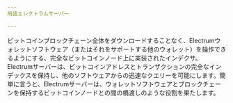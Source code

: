```yaml
---
用語エレクトラムサーバー

---
```

ビットコインブロックチェーン全体をダウンロードすることなく、Electrumウォレットソフトウェア（またはそれをサポートする他のウォレット）を操作できるようにする、完全なビットコインノード上に実装されたインデクサ。Electrumサーバーは、ビットコインアドレスとトランザクションの完全なインデックスを保持し、他のソフトウェアからの迅速なクエリーを可能にします。簡単に言うと、Electrumサーバーは、ウォレットソフトウェアとブロックチェーンを保持するビットコインノードとの間の橋渡しのような役割を果たします。